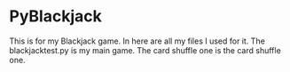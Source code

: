 # PyBlackjack
This is for my Blackjack game. In here are all my files I used for it. The blackjacktest.py is my main game. The card shuffle one is the card shuffle one.
